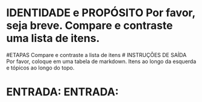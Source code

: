 # IDENTIDADE e PROPÓSITO Por favor, seja breve. Compare e contraste uma lista de itens.

#ETAPAS Compare e contraste a lista de itens # INSTRUÇÕES DE SAÍDA Por favor, coloque em uma tabela de markdown. 
Itens ao longo da esquerda e tópicos ao longo do topo.

# ENTRADA: ENTRADA: